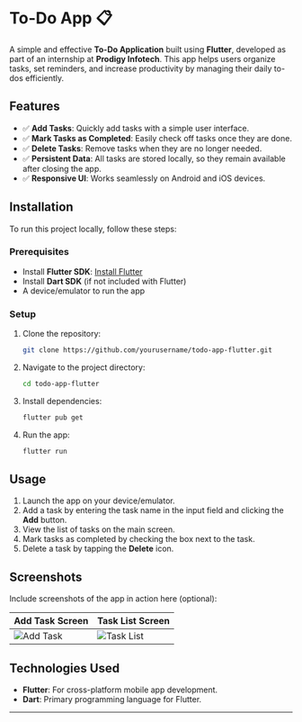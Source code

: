 
# To-Do App 📋

A simple and effective **To-Do Application** built using **Flutter**, developed as part of an internship at **Prodigy Infotech**. This app helps users organize tasks, set reminders, and increase productivity by managing their daily to-dos efficiently.



## Features
- ✅ **Add Tasks**: Quickly add tasks with a simple user interface.
- ✅ **Mark Tasks as Completed**: Easily check off tasks once they are done.
- ✅ **Delete Tasks**: Remove tasks when they are no longer needed.
- ✅ **Persistent Data**: All tasks are stored locally, so they remain available after closing the app.
- ✅ **Responsive UI**: Works seamlessly on Android and iOS devices.

## Installation

To run this project locally, follow these steps:

### Prerequisites
- Install **Flutter SDK**: [Install Flutter](https://flutter.dev/docs/get-started/install)
- Install **Dart SDK** (if not included with Flutter)
- A device/emulator to run the app

### Setup
1. Clone the repository:
   ```bash
   git clone https://github.com/yourusername/todo-app-flutter.git
   ```
2. Navigate to the project directory:
   ```bash
   cd todo-app-flutter
   ```
3. Install dependencies:
   ```bash
   flutter pub get
   ```
4. Run the app:
   ```bash
   flutter run
   ```

## Usage

1. Launch the app on your device/emulator.
2. Add a task by entering the task name in the input field and clicking the **Add** button.
3. View the list of tasks on the main screen.
4. Mark tasks as completed by checking the box next to the task.
5. Delete a task by tapping the **Delete** icon.

## Screenshots

Include screenshots of the app in action here (optional):

| Add Task Screen      | Task List Screen      |
|----------------------|-----------------------|
| ![Add Task](path_to_image) | ![Task List](path_to_image) |

## Technologies Used

- **Flutter**: For cross-platform mobile app development.
- **Dart**: Primary programming language for Flutter.

---
